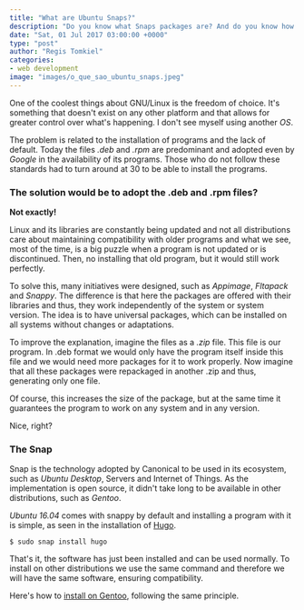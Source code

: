 ```yaml
---
title: "What are Ubuntu Snaps?"
description: "Do you know what Snaps packages are? And do you know how they work on Linux?"
date: "Sat, 01 Jul 2017 03:00:00 +0000"
type: "post"
author: "Regis Tomkiel"
categories: 
- web development
image: "images/o_que_sao_ubuntu_snaps.jpeg"
---
```


One of the coolest things about GNU/Linux is the freedom of choice. It's something that doesn't exist on any other platform and that allows for greater control over what's happening. I don't see myself using another *OS*.  

The problem is related to the installation of programs and the lack of default. Today the files *.deb* and *.rpm* are predominant and adopted even by *Google* in the availability of its programs. Those who do not follow these standards had to turn around at 30 to be able to install the programs.


### The solution would be to adopt the .deb and .rpm files?


**Not exactly!**


Linux and its libraries are constantly being updated and not all distributions care about maintaining compatibility with older programs and what we see, most of the time, is a big puzzle when a program is not updated or is discontinued. Then, no installing that old program, but it would still work perfectly.


To solve this, many initiatives were designed, such as *Appimage*, *Fltapack* and *Snappy*. The difference is that here the packages are offered with their libraries and thus, they work independently of the system or system version. The idea is to have universal packages, which can be installed on all systems without changes or adaptations.


To improve the explanation, imagine the files as a *.zip* file. This file is our program. In .deb format we would only have the program itself inside this file and we would need more packages for it to work properly. Now imagine that all these packages were repackaged in another .zip and thus, generating only one file.  

Of course, this increases the size of the package, but at the same time it guarantees the program to work on any system and in any version.  

Nice, right?


### The Snap


Snap is the technology adopted by Canonical to be used in its ecosystem, such as *Ubuntu Desktop*, Servers and Internet of Things. As the implementation is open source, it didn't take long to be available in other distributions, such as *Gentoo*.  

*Ubuntu 16.04* comes with snappy by default and installing a program with it is simple, as seen in the installation of  [Hugo](# "How to install Hugo").


`$ sudo snap install hugo`


That's it, the software has just been installed and can be used normally. To install on other distributions we use the same command and therefore we will have the same software, ensuring compatibility.


Here's how to [install on Gentoo](# "How to install snaps on Gentoo"), following the same principle.

